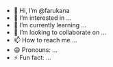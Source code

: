 - 👋 Hi, I’m @farukana
- 👀 I’m interested in ...
- 🌱 I’m currently learning ...
- 💞️ I’m looking to collaborate on ... 
- 📫 How to reach me ... 
- 😄 Pronouns: ... 
- ⚡ Fun fact: ...

<!--- 
farukana/farukana is a ✨ special ✨ repository because its `README.md` (this file) appears on your GitHub profile. 
You can click the Preview link to take a look at your changes.
--->
